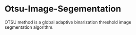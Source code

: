 # Otsu-Image-Segementation
OTSU method is a global adaptive binarization threshold image segmentation algorithm.
